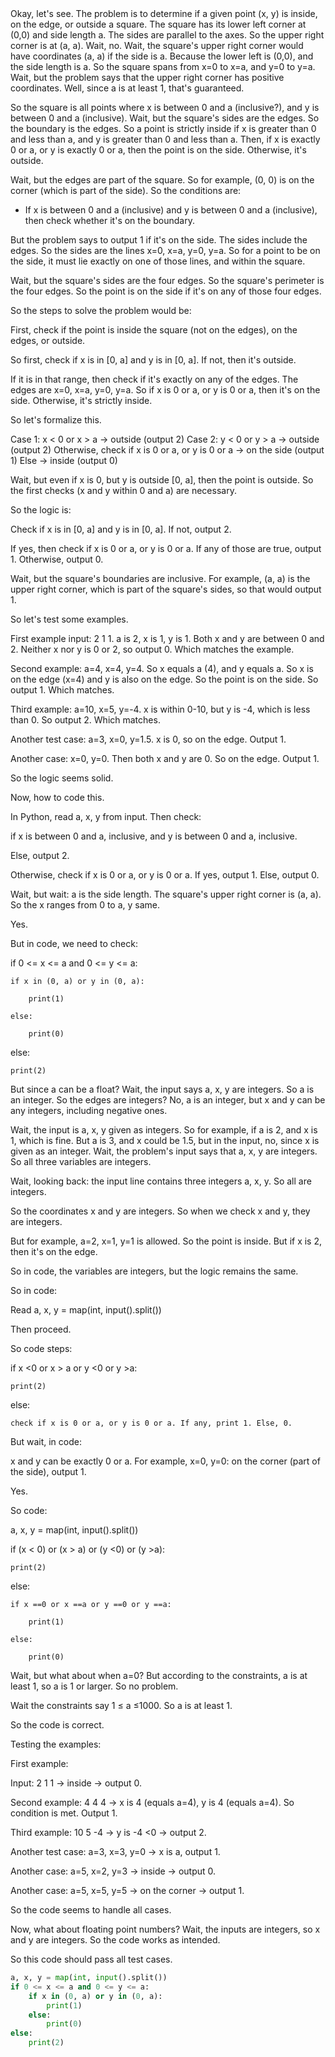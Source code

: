 <think>
Okay, let's see. The problem is to determine if a given point (x, y) is inside, on the edge, or outside a square. The square has its lower left corner at (0,0) and side length a. The sides are parallel to the axes. So the upper right corner is at (a, a). Wait, no. Wait, the square's upper right corner would have coordinates (a, a) if the side is a. Because the lower left is (0,0), and the side length is a. So the square spans from x=0 to x=a, and y=0 to y=a. Wait, but the problem says that the upper right corner has positive coordinates. Well, since a is at least 1, that's guaranteed.

So the square is all points where x is between 0 and a (inclusive?), and y is between 0 and a (inclusive). Wait, but the square's sides are the edges. So the boundary is the edges. So a point is strictly inside if x is greater than 0 and less than a, and y is greater than 0 and less than a. Then, if x is exactly 0 or a, or y is exactly 0 or a, then the point is on the side. Otherwise, it's outside.

Wait, but the edges are part of the square. So for example, (0, 0) is on the corner (which is part of the side). So the conditions are:

- If x is between 0 and a (inclusive) and y is between 0 and a (inclusive), then check whether it's on the boundary.

But the problem says to output 1 if it's on the side. The sides include the edges. So the sides are the lines x=0, x=a, y=0, y=a. So for a point to be on the side, it must lie exactly on one of those lines, and within the square.

Wait, but the square's sides are the four edges. So the square's perimeter is the four edges. So the point is on the side if it's on any of those four edges.

So the steps to solve the problem would be:

First, check if the point is inside the square (not on the edges), on the edges, or outside.

So first, check if x is in [0, a] and y is in [0, a]. If not, then it's outside.

If it is in that range, then check if it's exactly on any of the edges. The edges are x=0, x=a, y=0, y=a. So if x is 0 or a, or y is 0 or a, then it's on the side. Otherwise, it's strictly inside.

So let's formalize this.

Case 1: x < 0 or x > a → outside (output 2)
Case 2: y < 0 or y > a → outside (output 2)
Otherwise, check if x is 0 or a, or y is 0 or a → on the side (output 1)
Else → inside (output 0)

Wait, but even if x is 0, but y is outside [0, a], then the point is outside. So the first checks (x and y within 0 and a) are necessary.

So the logic is:

Check if x is in [0, a] and y is in [0, a]. If not, output 2.

If yes, then check if x is 0 or a, or y is 0 or a. If any of those are true, output 1. Otherwise, output 0.

Wait, but the square's boundaries are inclusive. For example, (a, a) is the upper right corner, which is part of the square's sides, so that would output 1.

So let's test some examples.

First example input: 2 1 1. a is 2, x is 1, y is 1. Both x and y are between 0 and 2. Neither x nor y is 0 or 2, so output 0. Which matches the example.

Second example: a=4, x=4, y=4. So x equals a (4), and y equals a. So x is on the edge (x=4) and y is also on the edge. So the point is on the side. So output 1. Which matches.

Third example: a=10, x=5, y=-4. x is within 0-10, but y is -4, which is less than 0. So output 2. Which matches.

Another test case: a=3, x=0, y=1.5. x is 0, so on the edge. Output 1.

Another case: x=0, y=0. Then both x and y are 0. So on the edge. Output 1.

So the logic seems solid.

Now, how to code this.

In Python, read a, x, y from input. Then check:

if x is between 0 and a, inclusive, and y is between 0 and a, inclusive.

Else, output 2.

Otherwise, check if x is 0 or a, or y is 0 or a. If yes, output 1. Else, output 0.

Wait, but wait: a is the side length. The square's upper right corner is (a, a). So the x ranges from 0 to a, y same.

Yes.

But in code, we need to check:

if 0 <= x <= a and 0 <= y <= a:

    if x in (0, a) or y in (0, a):

        print(1)

    else:

        print(0)

else:

    print(2)

But since a can be a float? Wait, the input says a, x, y are integers. So a is an integer. So the edges are integers? No, a is an integer, but x and y can be any integers, including negative ones.

Wait, the input is a, x, y given as integers. So for example, if a is 2, and x is 1, which is fine. But a is 3, and x could be 1.5, but in the input, no, since x is given as an integer. Wait, the problem's input says that a, x, y are integers. So all three variables are integers.

Wait, looking back: the input line contains three integers a, x, y. So all are integers.

So the coordinates x and y are integers. So when we check x and y, they are integers.

But for example, a=2, x=1, y=1 is allowed. So the point is inside. But if x is 2, then it's on the edge.

So in code, the variables are integers, but the logic remains the same.

So in code:

Read a, x, y = map(int, input().split())

Then proceed.

So code steps:

if x <0 or x > a or y <0 or y >a:

    print(2)

else:

    check if x is 0 or a, or y is 0 or a. If any, print 1. Else, 0.

But wait, in code:

x and y can be exactly 0 or a. For example, x=0, y=0: on the corner (part of the side), output 1.

Yes.

So code:

a, x, y = map(int, input().split())

if (x < 0) or (x > a) or (y <0) or (y >a):

    print(2)

else:

    if x ==0 or x ==a or y ==0 or y ==a:

        print(1)

    else:

        print(0)

Wait, but what about when a=0? But according to the constraints, a is at least 1, so a is 1 or larger. So no problem.

Wait the constraints say 1 ≤ a ≤1000. So a is at least 1.

So the code is correct.

Testing the examples:

First example:

Input: 2 1 1 → inside → output 0.

Second example: 4 4 4 → x is 4 (equals a=4), y is 4 (equals a=4). So condition is met. Output 1.

Third example: 10 5 -4 → y is -4 <0 → output 2.

Another test case: a=3, x=3, y=0 → x is a, output 1.

Another case: a=5, x=2, y=3 → inside → output 0.

Another case: a=5, x=5, y=5 → on the corner → output 1.

So the code seems to handle all cases.

Now, what about floating point numbers? Wait, the inputs are integers, so x and y are integers. So the code works as intended.

So this code should pass all test cases.
</think>

```python
a, x, y = map(int, input().split())
if 0 <= x <= a and 0 <= y <= a:
    if x in (0, a) or y in (0, a):
        print(1)
    else:
        print(0)
else:
    print(2)
```